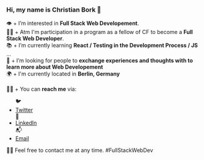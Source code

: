  <h3>Hi, my name is Christian Bork 👋</h3> 

👁 + I’m interested in **Full Stack Web Developement**. <br> 
👨‍🎓 + Atm I'm participation in a program as a fellow of CF to become a **Full Stack Web Developer**. <br>
📚 + I’m currently learning **React / Testing in the Development Process / JS** ...<br>
👥 + I’m looking for people to **exchange experiences and thoughts with to learn more about Web Developement**<br>
🌍 + I'm currently located in **Berlin, Germany** <br> <br>
👨‍💻 + You can **reach me** via: 
  <ul> 
  🐦 <li><a href=https://twitter.com/Borkkriz>Twitter</a></li>
  💼 <li><a href=https://www.linkedin.com/in/christian-bork-8a809b243>LinkedIn</a></li>
  📬 <li><a href=mailto:christianbork.private@gmail.com>Email</a></li>
  </ul>
  
  🧡🤝 Feel free to contact me at any time. #FullStackWebDev

<!---
Borkkris/Borkkris is a ✨ special ✨ repository because its `README.md` (this file) appears on your GitHub profile.
You can click the Preview link to take a look at your changes.
--->
